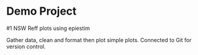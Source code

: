 # Demo Project

#1 NSW Reff plots using epiestim

Gather data, clean and format then plot simple plots. Connected to Git for
version control.